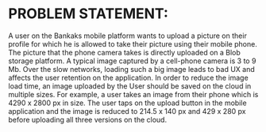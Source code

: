 # PROBLEM STATEMENT:

A user on the Bankaks mobile platform wants to upload a picture on their profile for
which he is allowed to take their picture using their mobile phone. The picture that
the phone camera takes is directly uploaded on a Blob storage platform. A typical
image captured by a cell-phone camera is 3 to 9 Mb. Over the slow networks, loading
such a big image leads to bad UX and affects the user retention on the application.
In order to reduce the image load time, an image uploaded by the User should be
saved on the cloud in multiple sizes.
For example, a user takes an image from their phone which is 4290 x 2800 px in
size. The user taps on the upload button in the mobile application and the image is
reduced to 214.5 x 140 px and 429 x 280 px before uploading all three versions on
the cloud.

